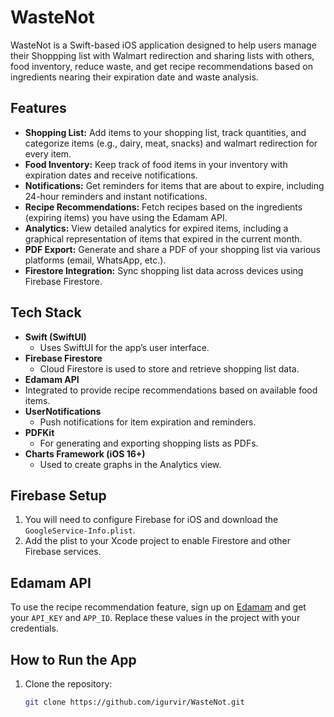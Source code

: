 # WasteNot

WasteNot is a Swift-based iOS application designed to help users manage their Shoppping list with Walmart redirection and sharing lists with others, food inventory, reduce waste, and get recipe recommendations based on ingredients nearing their expiration date and waste analysis.

## Features
- **Shopping List:** Add items to your shopping list, track quantities, and categorize items (e.g., dairy, meat, snacks) and walmart redirection for every item.
- **Food Inventory:** Keep track of food items in your inventory with expiration dates and receive notifications.
- **Notifications:** Get reminders for items that are about to expire, including 24-hour reminders and instant notifications.
- **Recipe Recommendations:** Fetch recipes based on the ingredients (expiring items) you have using the Edamam API.
- **Analytics:** View detailed analytics for expired items, including a graphical representation of items that expired in the current month.
- **PDF Export:** Generate and share a PDF of your shopping list via various platforms (email, WhatsApp, etc.).
- **Firestore Integration:** Sync shopping list data across devices using Firebase Firestore.

## Tech Stack
- **Swift (SwiftUI)**
  - Uses SwiftUI for the app’s user interface.
- **Firebase Firestore**
  - Cloud Firestore is used to store and retrieve shopping list data.
-  **Edamam API**
  - Integrated to provide recipe recommendations based on available food items.
- **UserNotifications**
  - Push notifications for item expiration and reminders.
- **PDFKit**
  - For generating and exporting shopping lists as PDFs.
- **Charts Framework (iOS 16+)**
  - Used to create graphs in the Analytics view.

  
## Firebase Setup
1. You will need to configure Firebase for iOS and download the `GoogleService-Info.plist`.
2. Add the plist to your Xcode project to enable Firestore and other Firebase services.

## Edamam API
To use the recipe recommendation feature, sign up on [Edamam](https://developer.edamam.com/) and get your `API_KEY` and `APP_ID`. Replace these values in the project with your credentials.

## How to Run the App
1. Clone the repository:
   ```bash
   git clone https://github.com/igurvir/WasteNot.git


   
